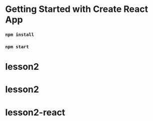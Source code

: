 # Getting Started with Create React App

### `npm install`

### `npm start`

# lesson2
# lesson2
# lesson2-react
